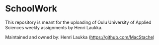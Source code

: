 # SchoolWork

This repository is meant for the uploading of Oulu University of Applied Sciences weekly assignments by Henri Laukka.

Maintained and owned by: Henri Laukka (https://github.com/MacStache)
